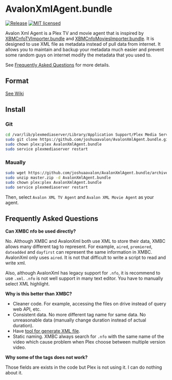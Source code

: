 # AvalonXmlAgent.bundle
[![Release](https://img.shields.io/github/release/joshuaavalon/AvalonXmlAgent.bundle/all.svg?style=flat-square&colorB=brightgreen)](https://github.com/joshuaavalon/AvalonXmlAgent.bundle/releases)
[![MIT licensed](https://img.shields.io/badge/license-MIT-blue.svg?style=flat-square)](https://github.com/joshuaavalon/AvalonXmlAgent.bundle/blob/master/LICENSE)

Avalon Xml Agent is a Plex TV and movie agent that is inspired by [XBMCnfoTVImporter.bundle](https://github.com/gboudreau/XBMCnfoTVImporter.bundle) and [XBMCnfoMoviesImporter.bundle](https://github.com/gboudreau/XBMCnfoMoviesImporter.bundle).
It is designed to use XML file as metadata instead of pull data from internet.
It allows you to maintain and backup your metadata much easier and prevent some random guys on internet modify the metadata that you used to.

See [Frequently Asked Questions](#frequently-asked-questions) for more details.

## Format
[See Wiki](https://github.com/joshuaavalon/AvalonXmlAgent.bundle/wiki/File-Format)

## Install
### Git
```sh
cd /var/lib/plexmediaserver/Library/Application Support/Plex Media Server/Plug-ins/
sudo git clone https://github.com/joshuaavalon/AvalonXmlAgent.bundle.git
sudo chown plex:plex AvalonXmlAgent.bundle
sudo service plexmediaserver restart
```

### Maually
```sh
sudo wget https://github.com/joshuaavalon/AvalonXmlAgent.bundle/archive/master.zip -P /var/lib/plexmediaserver/Library/Application Support/Plex Media Server/Plug-ins/
sudo unzip master.zip -d AvalonXmlAgent.bundle
sudo chown plex:plex AvalonXmlAgent.bundle
sudo service plexmediaserver restart
```

Then, select `Avalon XML TV Agent` and `Avalon XML Movie Agent` as your agent.

## Frequently Asked Questions

**Can XMBC nfo be used directly?**

No. Although XMBC and AvalonXml both use XML to store their data, XMBC allows many different tag to represent.
For example, `aired`, `premiered`, `dateadded` and `dayfirst` can represent the same information in XMBC.
AvalonXml only uses `aired`. It is not that difficult to write a script to read and write xml.

Also, although AvalonXml has legacy support for `.nfo`, it is recommend to use `.xml`. `.nfo` is not well support in 
many text editor. You have to manually select XML highlight.

**Why is this better than XMBC?**

* Cleaner code. For example, accessing the files on drive instead of query web API, etc.
* Consistent data. No more different tag name for same data. No unreasonable data (manually change duration instead of actual duration).
* Have [tool for generate XML file](https://github.com/joshuaavalon/AvalonXmlTools).
* Static naming. XMBC always search for `.nfo` with the same name of the video which cause problem when Plex choose between
multiple version video.

**Why some of the tags does not work?**

Those fields are exists in the code but Plex is not using it. I can do nothing about it.